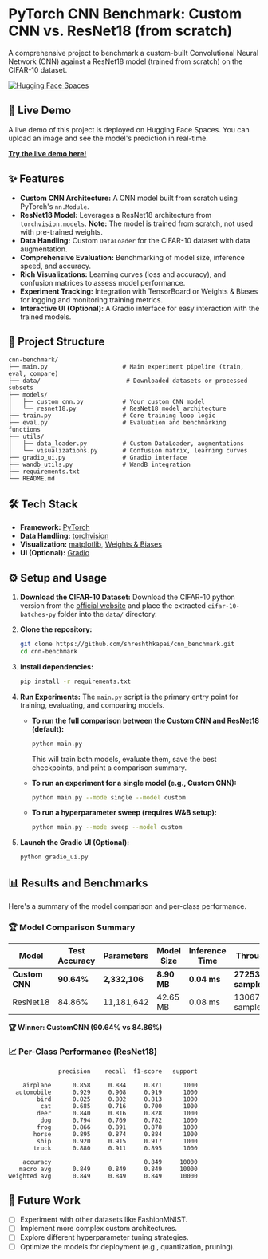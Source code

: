 # PyTorch CNN Benchmark: Custom CNN vs. ResNet18 (from scratch)

A comprehensive project to benchmark a custom-built Convolutional Neural Network (CNN) against a ResNet18 model (trained from scratch) on the CIFAR-10 dataset.

[![Hugging Face Spaces](https://img.shields.io/badge/%F0%9F%A4%97%20Hugging%20Face-Spaces-blue)](https://huggingface.co/spaces/Shreshth2002/CNN_Benchmark)

## 🚀 Live Demo

A live demo of this project is deployed on Hugging Face Spaces. You can upload an image and see the model's prediction in real-time.

**[Try the live demo here!](https://huggingface.co/spaces/Shreshth2002/CNN_Benchmark)**

## ✨ Features

*   **Custom CNN Architecture:** A CNN model built from scratch using PyTorch's `nn.Module`.
*   **ResNet18 Model:** Leverages a ResNet18 architecture from `torchvision.models`. **Note:** The model is trained from scratch, not used with pre-trained weights.
*   **Data Handling:** Custom `DataLoader` for the CIFAR-10 dataset with data augmentation.
*   **Comprehensive Evaluation:** Benchmarking of model size, inference speed, and accuracy.
*   **Rich Visualizations:** Learning curves (loss and accuracy), and confusion matrices to assess model performance.
*   **Experiment Tracking:** Integration with TensorBoard or Weights & Biases for logging and monitoring training metrics.
*   **Interactive UI (Optional):** A Gradio interface for easy interaction with the trained models.

## 📂 Project Structure

```
cnn-benchmark/
├── main.py                     # Main experiment pipeline (train, eval, compare)
├── data/                        # Downloaded datasets or processed subsets
├── models/
│   ├── custom_cnn.py           # Your custom CNN model
│   └── resnet18.py             # ResNet18 model architecture
├── train.py                    # Core training loop logic
├── eval.py                     # Evaluation and benchmarking functions
├── utils/
│   ├── data_loader.py          # Custom DataLoader, augmentations
│   └── visualizations.py       # Confusion matrix, learning curves
├── gradio_ui.py                # Gradio interface
├── wandb_utils.py              # WandB integration
├── requirements.txt
└── README.md
```

## 🛠️ Tech Stack

*   **Framework:** [PyTorch](https://pytorch.org/)
*   **Data Handling:** [torchvision](https://pytorch.org/vision/stable/index.html)
*   **Visualization:** [matplotlib](https://matplotlib.org/), [Weights & Biases](https://wandb.ai/)
*   **UI (Optional):** [Gradio](https://www.gradio.app/)

## ⚙️ Setup and Usage

1.  **Download the CIFAR-10 Dataset:**
    Download the CIFAR-10 python version from the [official website](https://www.cs.toronto.edu/~kriz/cifar.html) and place the extracted `cifar-10-batches-py` folder into the `data/` directory.

2.  **Clone the repository:**
    ```bash
    git clone https://github.com/shreshthkapai/cnn_benchmark.git
    cd cnn-benchmark
    ```

3.  **Install dependencies:**
    ```bash
    pip install -r requirements.txt
    ```

4.  **Run Experiments:**
    The `main.py` script is the primary entry point for training, evaluating, and comparing models.

    *   **To run the full comparison between the Custom CNN and ResNet18 (default):**
        ```bash
        python main.py
        ```
        This will train both models, evaluate them, save the best checkpoints, and print a comparison summary.

    *   **To run an experiment for a single model (e.g., Custom CNN):**
        ```bash
        python main.py --mode single --model custom
        ```

    *   **To run a hyperparameter sweep (requires W&B setup):**
        ```bash
        python main.py --mode sweep --model custom
        ```

5.  **Launch the Gradio UI (Optional):**
    ```bash
    python gradio_ui.py
    ```

## 📊 Results and Benchmarks

Here's a summary of the model comparison and per-class performance.

### 🏆 Model Comparison Summary

| Model        | Test Accuracy | Parameters   | Model Size | Inference Time | Throughput         |
|--------------|---------------|--------------|------------|----------------|--------------------|
| **Custom CNN** | **90.64%**    | **2,332,106**  | **8.90 MB**  | **0.04 ms**    | **27253 samples/sec** |
| ResNet18     | 84.86%        | 11,181,642   | 42.65 MB   | 0.08 ms        | 13067 samples/sec  |

**🏆 Winner: CustomCNN (90.64% vs 84.86%)**

### 📈 Per-Class Performance (ResNet18)

```
              precision    recall  f1-score   support

    airplane      0.858     0.884     0.871      1000
  automobile      0.929     0.908     0.919      1000
        bird      0.825     0.802     0.813      1000
         cat      0.685     0.716     0.700      1000
        deer      0.840     0.816     0.828      1000
         dog      0.794     0.769     0.782      1000
        frog      0.866     0.891     0.878      1000
       horse      0.895     0.874     0.884      1000
        ship      0.920     0.915     0.917      1000
       truck      0.880     0.911     0.895      1000

    accuracy                          0.849     10000
   macro avg      0.849     0.849     0.849     10000
weighted avg      0.849     0.849     0.849     10000
```

## 🎯 Future Work

*   [ ] Experiment with other datasets like FashionMNIST.
*   [ ] Implement more complex custom architectures.
*   [ ] Explore different hyperparameter tuning strategies.
*   [ ] Optimize the models for deployment (e.g., quantization, pruning).
